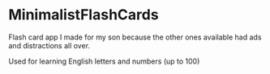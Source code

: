 # MinimalistFlashCards
Flash card app I made for my son because the other ones available had ads and distractions all over.

Used for learning English letters and numbers (up to 100)
